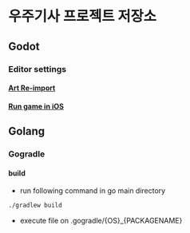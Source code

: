 우주기사 프로젝트 저장소
=============
## Godot
### Editor settings

#### [Art Re-import](/documents/resource_reimport.md)

#### [Run game in iOS](/documents/run_ios.md)

## Golang
### Gogradle
#### build
* run following command in go main directory
```bash
./gradlew build
```
* execute file on .gogradle/{OS}_{PACKAGENAME}
